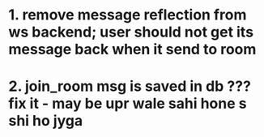 # 1. remove message reflection from ws backend; user should not get its message back when it send to room 
# 2. join_room msg is saved in db ??? fix it - may be upr wale sahi hone s shi ho jyga